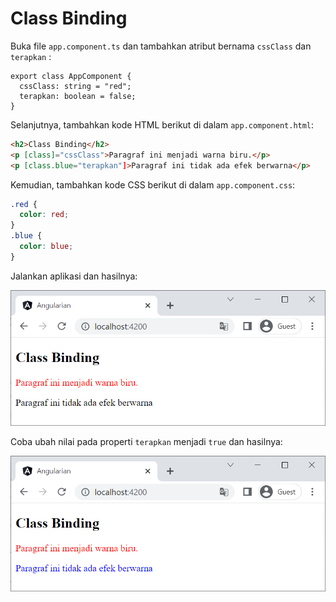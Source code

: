 # Class Binding

Buka file `app.component.ts` dan tambahkan atribut bernama `cssClass` dan `terapkan` :

```tsx
export class AppComponent {
  cssClass: string = "red";
  terapkan: boolean = false;
}
```

Selanjutnya, tambahkan kode HTML berikut di dalam `app.component.html`:

```html
<h2>Class Binding</h2>
<p [class]="cssClass">Paragraf ini menjadi warna biru.</p>
<p [class.blue="terapkan"]>Paragraf ini tidak ada efek berwarna</p>
```

Kemudian, tambahkan kode CSS berikut di dalam `app.component.css`:

```css
.red { 
  color: red; 
} 
.blue { 
  color: blue; 
}
```

Jalankan aplikasi dan hasilnya:

![Untitled](Class%20Binding%206f43ef3e1f3349ba87ae62dd11e4d933/Untitled.png)

Coba ubah nilai pada properti `terapkan` menjadi `true` dan hasilnya:

![Untitled](Class%20Binding%206f43ef3e1f3349ba87ae62dd11e4d933/Untitled%201.png)